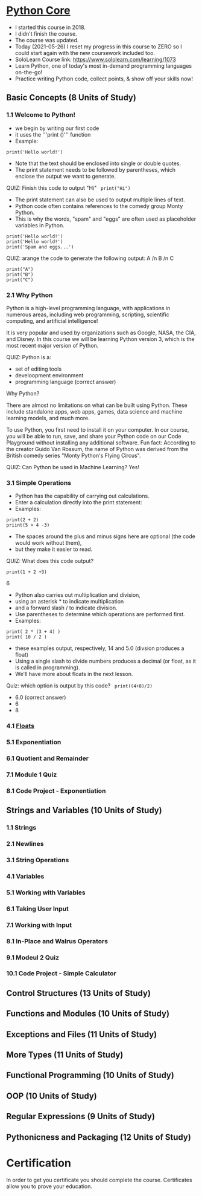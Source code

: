 # [Python Core](https://www.sololearn.com/learning/1073)
* I started this course in 2018. 
* I didn't finish the course. 
* The course was updated. 
* Today (2021-05-26) I reset my progress in this course to ZERO so I could start again with the new coursework included too.
* SoloLearn Course link: https://www.sololearn.com/learning/1073 
* Learn Python, one of today's most in-demand programming languages on-the-go! 
* Practice writing Python code, collect points, & show off your skills now!

## Basic Concepts (8 Units of Study) 
### 1.1 Welcome to Python! 
* we begin by writing our first code
* it uses the '''print ()''' function 
* Example: 
```
print('Hello world!')
```
* Note that the text should be enclosed into single or double quotes. 
* The print statement needs to be followed by parentheses, which enclose the output we want to generate.

QUIZ: Finish this code to output "Hi" 
``` print("Hi")```

* The print statement can also be used to output multiple lines of text. 
* Python code often contains references to the comedy group Monty Python. 
* This is why the words, "spam" and "eggs" are often used as placeholder variables in Python.
```
print('Hello world!')
print('Hello world!')
print('Spam and eggs...')
```

QUIZ: arange the code to generate the following output: A /n B /n C
```
print("A")
print("B")
print("C")
```

### 2.1 Why Python 
Python is a high-level programming language, with applications in numerous areas, including web programming, scripting, scientific computing, and artificial intelligence!

It is very popular and used by organizations such as Google, NASA, the CIA, and Disney.
In this course we will be learning Python version 3, which is the most recent major version of Python.

QUIZ: Python is a:
- set of editing tools
- develoopment environment 
- programming language (correct answer) 

Why Python?


There are almost no limitations on what can be built using Python. These include standalone apps, web apps, games, data science and machine learning models, and much more.

To use Python, you first need to install it on your computer. In our course, you will be able to run, save, and share your Python code on our Code Playground without installing any additional software.
Fun fact: According to the creator Guido Van Rossum, the name of Python was derived from the British comedy series "Monty Python's Flying Circus".

QUIZ: Can Python be used in Machine Learning?
Yes! 


### 3.1 Simple Operations 
* Python has the capability of carrying out calculations.
* Enter a calculation directly into the print statement:
* Examples: 
```
print(2 + 2)
priint(5 + 4 -3)
```
* The spaces around the plus and minus signs here are optional (the code would work without them), 
* but they make it easier to read.

QUIZ: What does this code output? 
```
print(1 + 2 +3)
```
6

* Python also carries out multiplication and division, 
* using an asterisk * to indicate multiplication 
* and a forward slash / to indicate division.
* Use parentheses to determine which operations are performed first.
* Examples: 
```
print( 2 * (3 + 4) ) 
print( 10 / 2 )
```
* these examples output, respectively, 14 and 5.0 (divsion produces a float) 
* Using a single slash to divide numbers produces a decimal (or float, as it is called in programming). 
* We'll have more about floats in the next lesson.

Quiz: 
which option is output by this code? 
``` print((4+8)/2)```
- 6.0 (correct answer) 
- 6
- 8

### 4.1 [Floats](https://www.sololearn.com/learning/1073/2272/4564/1)
### 5.1 Exponentiation 
### 6.1 Quotient and Remainder 
### 7.1 Module 1 Quiz 
### 8.1 Code Project - Exponentiation 

## Strings and Variables (10 Units of Study) 
### 1.1 Strings
### 2.1 Newlines
### 3.1 String Operations 
### 4.1 Variables
### 5.1 Working with Variables 
### 6.1 Taking User Input  
### 7.1 Working with Input 
### 8.1 In-Place and Walrus Operators 
### 9.1 Modeul 2 Quiz 
### 10.1 Code Project - Simple Calculator 

## Control Structures (13 Units of Study)

## Functions and Modules (10 Units of Study)

## Exceptions and Files (11 Units of Study) 

## More Types (11 Units of Study) 

## Functional Programming (10 Units of Study)

## OOP (10 Units of Study)

## Regular Expressions (9 Units of Study) 

## Pythonicness and Packaging (12 Units of Study) 

# Certification 
In order to get you certificate you should complete the course. 
Certificates allow you to prove your education.
